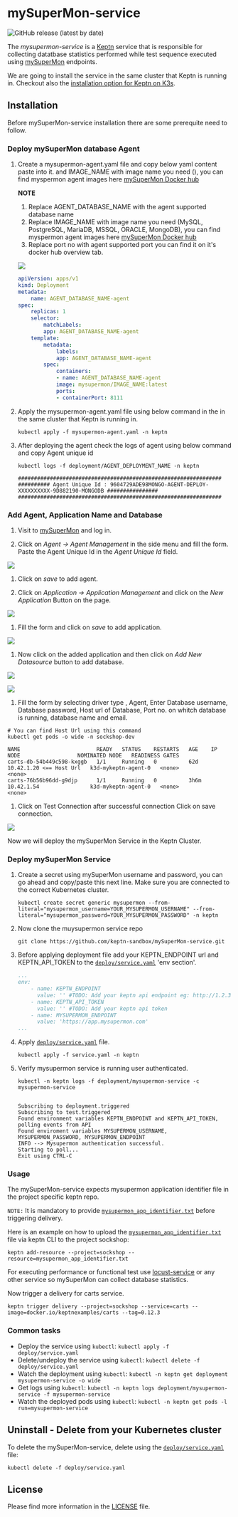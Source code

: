 # mySuperMon-service

![GitHub release (latest by date)](https://img.shields.io/github/v/release/keptn-sandbox/mysupermon-service?display_name=tag)

The *mysupermon-service* is a [Keptn](https://keptn.sh) service that is responsible for collecting datatbase statistics performed while test sequence executed using [mySuperMon](https://app.mysupermon.com) endpoints.

We are going to install the service in the same cluster that Keptn is running in.
Checkout also the [installation option for Keptn on K3s](https://github.com/keptn-sandbox/keptn-on-k3s).

## Installation

Before mySuperMon-service installation there are some prerequite need to follow.
### Deploy mySuperMon database Agent

1. Create a mysupermon-agent.yaml file and copy below yaml content paste into it.  and IMAGE_NAME with image name you need (), you can find myspermon agent images here [mySuperMon Docker hub](https://hub.docker.com/u/mysupermon)

    **NOTE**
    1. Replace AGENT_DATABASE_NAME with the agent supported database name
    1. Replace IMAGE_NAME with image name you need (MySQL, PostgreSQL, MariaDB, MSSQL, ORACLE, MongoDB), you can find myspermon agent images here [mySuperMon Docker hub](https://hub.docker.com/u/mysupermon)
    1. Replace port no with agent supported port you can find it on it's docker hub overview tab.

    ![](./images/docker-agent-port.png)



    ```yml
    apiVersion: apps/v1
    kind: Deployment
    metadata:
        name: AGENT_DATABASE_NAME-agent
    spec:
        replicas: 1
        selector:
            matchLabels:
            app: AGENT_DATABASE_NAME-agent
        template:
            metadata:
                labels:
                app: AGENT_DATABASE_NAME-agent
            spec:
                containers:
                - name: AGENT_DATABASE_NAME-agent
                image: mysupermon/IMAGE_NAME:latest
                ports:
                - containerPort: 8111  
    ```

1. Apply the mysupermon-agent.yaml file using below command in the in the same cluster that Keptn is running in.

    ```console
    kubectl apply -f mysupermon-agent.yaml -n keptn
    ```

1. After deploying the agent check the logs of agent using below command and copy Agent unique id

    ```console
    kubectl logs -f deployment/AGENT_DEPLOYMENT_NAME -n keptn
    ```

    ```console
    ################################################################
    ########## Agent Unique Id : 9604729ADE98MONGO-AGENT-DEPLOY-XXXXXXXXXX-9D882190-MONGODB ################
    ################################################################

    ```


### Add Agent, Application Name and Database

1. Visit to [mySuperMon](https://app.mysupermon.com) and log in.

1. Click on *Agent -> Agent Management* in the side menu and fill the form. Paste the Agent Unique Id in the *Agent Unique Id* field.

![](./images/add-agent.png)

1. Click on *save* to add agent.

1. Click on *Application -> Application Management* and click on the *New Application* Button on the page.

![](./images/app-list.png)

1. Fill the form and click on *save* to add application.

![](./images/add-app.png)

1. Now click on the added application and then click on *Add New Datasource* button to add database.

![](./images/app-listw.png)

![](./images/add-datasource-button.png)

1. Fill the form by selecting driver type , Agent, Enter Database username, Database password, Host url of Database, Port no. on whitch database is running, database name and email.


```console
# You can find Host Url using this command
kubectl get pods -o wide -n sockshop-dev

NAME                        READY   STATUS    RESTARTS   AGE    IP                        NODE                  NOMINATED NODE   READINESS GATES
carts-db-54b449c598-kxggb   1/1     Running   0          62d    10.42.1.20 <== Host Url   k3d-mykeptn-agent-0   <none>           <none>
carts-76b56b96dd-g9djp      1/1     Running   0          3h6m   10.42.1.54                k3d-mykeptn-agent-0   <none>           <none>

```

1. Click on Test Connection after successful connection Click on save connection.

![](./images/test-conn.png)

Now we will deploy the mySuperMon Service in the Keptn Cluster.

### Deploy mySuperMon Service

1. Create a secret using mySuperMon username and password, you can go ahead and copy/paste this next line. Make sure you are connected to the correct Kubernetes cluster.

    ```console
    kubectl create secret generic mysupermon --from-literal="mysupermon_username=YOUR_MYSUPERMON_USERNAME" --from-literal="mysupermon_password=YOUR_MYSUPERMON_PASSWORD" -n keptn
    ```

1. Now clone the muysupermon service repo

    ```console
    git clone https://github.com/keptn-sandbox/mySuperMon-service.git
    ```

2. Before applying deployment file add your KEPTN_ENDPOINT url and KEPTN_API_TOKEN to the [`deploy/service.yaml`](deploy/service.yaml) 'env section'.

    ```yml
    ...
    env:
        - name: KEPTN_ENDPOINT
          value: '' #TODO: Add your keptn api endpoint eg: http://1.2.3.4.nip.io/api
        - name: KEPTN_API_TOKEN
          value: '' #TODO: Add your keptn api token
        - name: MYSUPERMON_ENDPOINT
          value: 'https://app.mysupermon.com'
    ...
    ```
3. Apply [`deploy/service.yaml`](deploy/service.yaml) file.

    ```console
    kubectl apply -f service.yaml -n keptn
    ```

4. Verify mysupermon service is running user authenticated.

    ```console
    kubectl -n keptn logs -f deployment/mysupermon-service -c mysupermon-service


    Subscribing to deployment.triggered
    Subscribing to test.triggered
    Found environment variables KEPTN_ENDPOINT and KEPTN_API_TOKEN, polling events from API
    Found enviroment variables MYSUPERMON_USERNAME, MYSUPERMON_PASSWORD, MYSUPERMON_ENDPOINT
    INFO --> Mysupermon authentication successful.
    Starting to poll...
    Exit using CTRL-C

    ```

### Usage

The mySuperMon-service expects mysupermon application identifier file in the project specific keptn repo.

`NOTE:` It is mandatory to provide  [`mysupermon_app_identifier.txt`](test_resources/mysupermon_app_identifier.txt) before triggering delivery.

Here is an example on how to upload the [`mysupermon_app_identifier.txt`](test_resources/mysupermon_app_identifier.txt) file via keptn CLI to the project sockshop:

```console
keptn add-resource --project=sockshop --resource=mysupermon_app_identifier.txt
```

For executing performance or functional test use [locust-service](https://github.com/keptn-sandbox/locust-service)  or any other service so mySuperMon can collect database statistics.

Now trigger a delivery for carts service.

```console
keptn trigger delivery --project=sockshop --service=carts --image=docker.io/keptnexamples/carts --tag=0.12.3
```


### Common tasks

* Deploy the service using `kubectl`: `kubectl apply -f deploy/service.yaml`
* Delete/undeploy the service using `kubectl`: `kubectl delete -f deploy/service.yaml`
* Watch the deployment using `kubectl`: `kubectl -n keptn get deployment mysupermon-service -o wide`
* Get logs using `kubectl`: `kubectl -n keptn logs deployment/mysupermon-service -f mysupermon-service`
* Watch the deployed pods using `kubectl`: `kubectl -n keptn get pods -l run=mysupermon-service`

## Uninstall - Delete from your Kubernetes cluster

To delete the mySuperMon-service, delete using the [`deploy/service.yaml`](deploy/service.yaml) file:

```console
kubectl delete -f deploy/service.yaml
```
## License

Please find more information in the [LICENSE](LICENSE) file.
